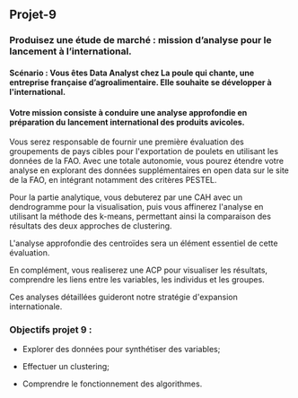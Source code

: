 ## Projet-9

### Produisez une étude de marché : mission d’analyse pour le lancement à l’international.

#### Scénario :  Vous êtes Data Analyst chez La poule qui chante, une entreprise française d’agroalimentaire. Elle souhaite se développer à l'international. 

#### Votre mission consiste à conduire une analyse approfondie en préparation du lancement international des produits avicoles. 

Vous serez responsable de fournir une première évaluation des groupements de pays cibles pour l'exportation de poulets en utilisant les données de la FAO. Avec une totale autonomie, vous pourez étendre votre analyse en explorant des données supplémentaires en open data sur le site de la FAO, en intégrant notamment des critères PESTEL.

Pour la partie analytique, vous debuterez par une CAH avec un dendrogramme pour la visualisation, puis vous affinerez l'analyse en utilisant la méthode des k-means, permettant ainsi la comparaison des résultats des deux approches de clustering. 

L'analyse approfondie des centroïdes sera un élément essentiel de cette évaluation. 

En complément, vous realiserez une ACP pour visualiser les résultats, comprendre les liens entre les variables, les individus et les groupes. 

Ces analyses détaillées guideront notre stratégie d'expansion internationale.

### Objectifs projet 9 : 

- Explorer des données pour synthétiser des variables;
  
- Effectuer un clustering;

- Comprendre le fonctionnement des algorithmes. 




